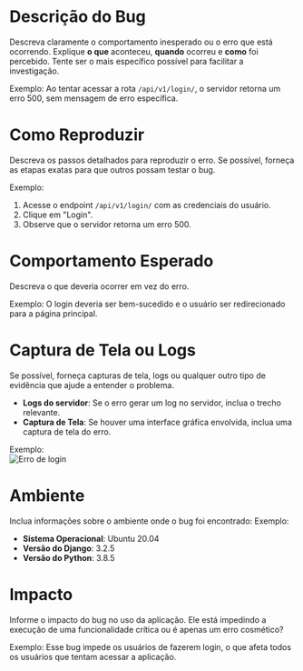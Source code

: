 # Descrição do Bug

Descreva claramente o comportamento inesperado ou o erro que está ocorrendo. Explique **o que** aconteceu, **quando** ocorreu e **como** foi percebido. Tente ser o mais específico possível para facilitar a investigação.

Exemplo: Ao tentar acessar a rota `/api/v1/login/`, o servidor retorna um erro 500, sem mensagem de erro específica.

# Como Reproduzir

Descreva os passos detalhados para reproduzir o erro. Se possível, forneça as etapas exatas para que outros possam testar o bug.
   
   Exemplo:
   1. Acesse o endpoint `/api/v1/login/` com as credenciais do usuário.
   2. Clique em "Login".
   3. Observe que o servidor retorna um erro 500.

# Comportamento Esperado

Descreva o que deveria ocorrer em vez do erro.

Exemplo: O login deveria ser bem-sucedido e o usuário ser redirecionado para a página principal.

# Captura de Tela ou Logs

Se possível, forneça capturas de tela, logs ou qualquer outro tipo de evidência que ajude a entender o problema. 
- **Logs do servidor**: Se o erro gerar um log no servidor, inclua o trecho relevante.
- **Captura de Tela**: Se houver uma interface gráfica envolvida, inclua uma captura de tela do erro.

Exemplo:  
![Erro de login](https://link-para-captura-de-tela.com)

# Ambiente

Inclua informações sobre o ambiente onde o bug foi encontrado:
Exemplo:
- **Sistema Operacional**: Ubuntu 20.04
- **Versão do Django**: 3.2.5
- **Versão do Python**: 3.8.5

# Impacto

Informe o impacto do bug no uso da aplicação. Ele está impedindo a execução de uma funcionalidade crítica ou é apenas um erro cosmético?

Exemplo: Esse bug impede os usuários de fazerem login, o que afeta todos os usuários que tentam acessar a aplicação.